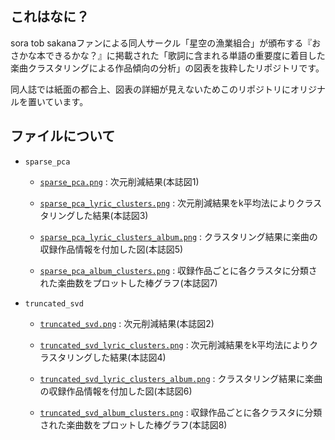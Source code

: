 ## これはなに？

sora tob sakanaファンによる同人サークル「星空の漁業組合」が頒布する『おさかな本できるかな？』に掲載された「歌詞に含まれる単語の重要度に着目した楽曲クラスタリングによる作品傾向の分析」の図表を抜粋したリポジトリです。

同人誌では紙面の都合上、図表の詳細が見えないためこのリポジトリにオリジナルを置いています。

## ファイルについて

- `sparse_pca`

  - [`sparse_pca.png`](https://github.com/NaoY-2501/osakanabook_lyrics_clustering/blob/master/sparse_pca/sparse_pca.png) : 次元削減結果(本誌図1)
  
  - [`sparse_pca_lyric_clusters.png`](https://github.com/NaoY-2501/osakanabook_lyrics_clustering/blob/master/sparse_pca/sparse_pca_lyric_clusters.png) : 次元削減結果をk平均法によりクラスタリングした結果(本誌図3)
  
  - [`sparse_pca_lyric_clusters_album.png`](https://github.com/NaoY-2501/osakanabook_lyrics_clustering/blob/master/sparse_pca/sparse_pca_lyric_clusters_album.png) : クラスタリング結果に楽曲の収録作品情報を付加した図(本誌図5)
  
  - [`sparse_pca_album_clusters.png`](https://github.com/NaoY-2501/osakanabook_lyrics_clustering/blob/master/sparse_pca/sparse_pca_album_clusters.png) : 収録作品ごとに各クラスタに分類された楽曲数をプロットした棒グラフ(本誌図7)
  
- `truncated_svd`

  - [`truncated_svd.png`](https://github.com/NaoY-2501/osakanabook_lyrics_clustering/blob/master/truncated_svd/truncated_svd.png) : 次元削減結果(本誌図2)
  
  - [`truncated_svd_lyric_clusters.png`](https://github.com/NaoY-2501/osakanabook_lyrics_clustering/blob/master/truncated_svd/truncated_svd_lyric_clusters.png) : 次元削減結果をk平均法によりクラスタリングした結果(本誌図4)
  
  - [`truncated_svd_lyric_clusters_album.png`](https://github.com/NaoY-2501/osakanabook_lyrics_clustering/blob/master/truncated_svd/truncated_svd_lyric_clusters_album.png) : クラスタリング結果に楽曲の収録作品情報を付加した図(本誌図6)
  
  - [`truncated_svd_album_clusters.png`](https://github.com/NaoY-2501/osakanabook_lyrics_clustering/blob/master/truncated_svd/truncated_svd_album_clusters.png) : 収録作品ごとに各クラスタに分類された楽曲数をプロットした棒グラフ(本誌図8)
